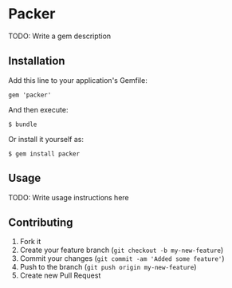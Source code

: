# Packer

TODO: Write a gem description

## Installation

Add this line to your application's Gemfile:

    gem 'packer'

And then execute:

    $ bundle

Or install it yourself as:

    $ gem install packer

## Usage

TODO: Write usage instructions here

## Contributing

1. Fork it
2. Create your feature branch (`git checkout -b my-new-feature`)
3. Commit your changes (`git commit -am 'Added some feature'`)
4. Push to the branch (`git push origin my-new-feature`)
5. Create new Pull Request
